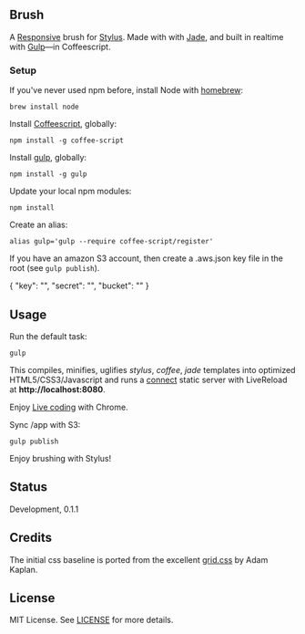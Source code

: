 ## Brush

A [Responsive](http://www.adamkaplan.me/grid/) brush for [Stylus](http://learnboost.github.io/stylus/). Made with  with [Jade](http://jade-lang.com), and built in realtime with [Gulp](http://gulpjs.com)&mdash;in Coffeescript.

### Setup

If you've never used npm before, install Node with [homebrew](http://brew.sh/):

    brew install node

Install [Coffeescript](http://gulpjs.com), globally:

    npm install -g coffee-script

Install [gulp](http://gulpjs.com), globally:

    npm install -g gulp

Update your local npm modules:

    npm install

Create an alias:

    alias gulp='gulp --require coffee-script/register'

If you have an amazon S3 account, then create a .aws.json key file in the root (see `gulp publish`).

  {
    "key": "",
    "secret": "",
    "bucket": ""
  }


## Usage

Run the default task:

    gulp

This compiles, minifies, uglifies _stylus_, _coffee_, _jade_ templates into optimized HTML5/CSS3/Javascript
and runs a [connect](https://github.com/intesso/connect-livereload) static server with LiveReload at **http://localhost:8080**.

Enjoy [Live coding](https://chrome.google.com/webstore/detail/livereload/jnihajbhpnppcggbcgedagnkighmdlei) with Chrome.

Sync /app with S3:

    gulp publish


Enjoy brushing with Stylus!

## Status

Development, 0.1.1

## Credits

The initial css baseline is ported from the excellent [grid.css](http://www.adamkaplan.me/grid/) by Adam Kaplan.

## License

MIT License. See [LICENSE](/LICENSE) for more details.
